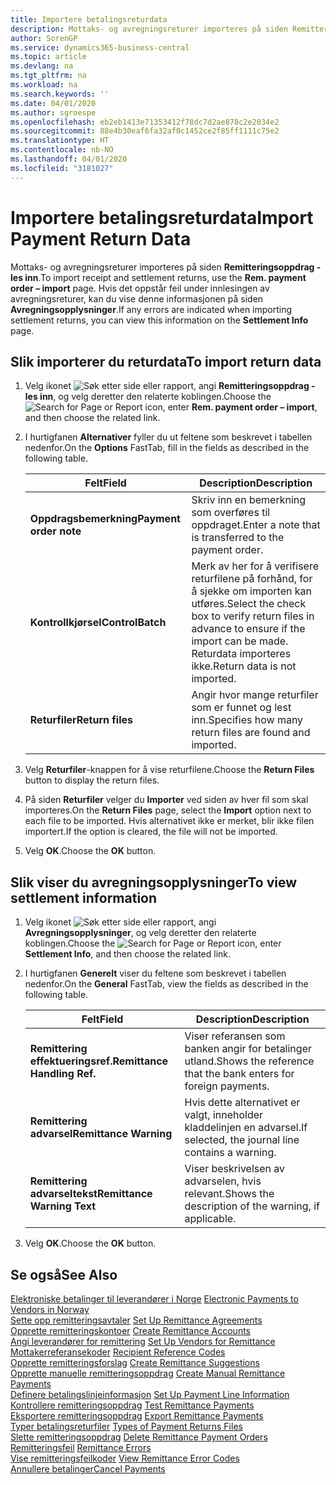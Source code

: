 ```yaml
---
title: Importere betalingsreturdata
description: Mottaks- og avregningsreturer importeres på siden Remitteringsoppdrag - les inn.
author: SorenGP
ms.service: dynamics365-business-central
ms.topic: article
ms.devlang: na
ms.tgt_pltfrm: na
ms.workload: na
ms.search.keywords: ''
ms.date: 04/01/2020
ms.author: sgroespe
ms.openlocfilehash: eb2eb1413e71353412f78dc7d2ae878c2e2034e2
ms.sourcegitcommit: 88e4b30eaf6fa32af0c1452ce2f85ff1111c75e2
ms.translationtype: HT
ms.contentlocale: nb-NO
ms.lasthandoff: 04/01/2020
ms.locfileid: "3181027"
---
```

# <a name="import-payment-return-data"></a><span data-ttu-id="14623-103">Importere betalingsreturdata</span><span class="sxs-lookup"><span data-stu-id="14623-103">Import Payment Return Data</span></span>
<span data-ttu-id="14623-104">Mottaks- og avregningsreturer importeres på siden **Remitteringsoppdrag - les inn**.</span><span class="sxs-lookup"><span data-stu-id="14623-104">To import receipt and settlement returns, use the **Rem. payment order – import** page.</span></span> <span data-ttu-id="14623-105">Hvis det oppstår feil under innlesingen av avregningsreturer, kan du vise denne informasjonen på siden **Avregningsopplysninger**.</span><span class="sxs-lookup"><span data-stu-id="14623-105">If any errors are indicated when importing settlement returns, you can view this information on the **Settlement Info** page.</span></span>  

## <a name="to-import-return-data"></a><span data-ttu-id="14623-106">Slik importerer du returdata</span><span class="sxs-lookup"><span data-stu-id="14623-106">To import return data</span></span>  

1.  <span data-ttu-id="14623-107">Velg ikonet ![Søk etter side eller rapport](../../media/ui-search/search_small.png "Ikonet Søk etter side eller rapport"), angi **Remitteringsoppdrag - les inn**, og velg deretter den relaterte koblingen.</span><span class="sxs-lookup"><span data-stu-id="14623-107">Choose the ![Search for Page or Report](../../media/ui-search/search_small.png "Search for Page or Report icon") icon, enter **Rem. payment order – import**, and then choose the related link.</span></span>  
2.  <span data-ttu-id="14623-108">I hurtigfanen **Alternativer** fyller du ut feltene som beskrevet i tabellen nedenfor.</span><span class="sxs-lookup"><span data-stu-id="14623-108">On the **Options** FastTab, fill in the fields as described in the following table.</span></span>  

    |<span data-ttu-id="14623-109">Felt</span><span class="sxs-lookup"><span data-stu-id="14623-109">Field</span></span>|<span data-ttu-id="14623-110">Description</span><span class="sxs-lookup"><span data-stu-id="14623-110">Description</span></span>|  
    |---------------------------------|---------------------------------------|  
    |<span data-ttu-id="14623-111">**Oppdragsbemerkning**</span><span class="sxs-lookup"><span data-stu-id="14623-111">**Payment order note**</span></span>|<span data-ttu-id="14623-112">Skriv inn en bemerkning som overføres til oppdraget.</span><span class="sxs-lookup"><span data-stu-id="14623-112">Enter a note that is transferred to the payment order.</span></span>|  
    |<span data-ttu-id="14623-113">**Kontrollkjørsel**</span><span class="sxs-lookup"><span data-stu-id="14623-113">**ControlBatch**</span></span>|<span data-ttu-id="14623-114">Merk av her for å verifisere returfilene på forhånd, for å sjekke om importen kan utføres.</span><span class="sxs-lookup"><span data-stu-id="14623-114">Select the check box to verify return files in advance to ensure if the import can be made.</span></span> <span data-ttu-id="14623-115">Returdata importeres ikke.</span><span class="sxs-lookup"><span data-stu-id="14623-115">Return data is not imported.</span></span>|  
    |<span data-ttu-id="14623-116">**Returfiler**</span><span class="sxs-lookup"><span data-stu-id="14623-116">**Return files**</span></span>|<span data-ttu-id="14623-117">Angir hvor mange returfiler som er funnet og lest inn.</span><span class="sxs-lookup"><span data-stu-id="14623-117">Specifies how many return files are found and imported.</span></span>|  

3.  <span data-ttu-id="14623-118">Velg **Returfiler**-knappen for å vise returfilene.</span><span class="sxs-lookup"><span data-stu-id="14623-118">Choose the **Return Files** button to display the return files.</span></span>  
4.  <span data-ttu-id="14623-119">På siden **Returfiler** velger du **Importer** ved siden av hver fil som skal importeres.</span><span class="sxs-lookup"><span data-stu-id="14623-119">On the **Return Files** page, select the **Import** option next to each file to be imported.</span></span> <span data-ttu-id="14623-120">Hvis alternativet ikke er merket, blir ikke filen importert.</span><span class="sxs-lookup"><span data-stu-id="14623-120">If the option is cleared, the file will not be imported.</span></span>  
5.  <span data-ttu-id="14623-121">Velg **OK**.</span><span class="sxs-lookup"><span data-stu-id="14623-121">Choose the **OK** button.</span></span>  

## <a name="to-view-settlement-information"></a><span data-ttu-id="14623-122">Slik viser du avregningsopplysninger</span><span class="sxs-lookup"><span data-stu-id="14623-122">To view settlement information</span></span>  

1.  <span data-ttu-id="14623-123">Velg ikonet ![Søk etter side eller rapport](../../media/ui-search/search_small.png "Ikonet Søk etter side eller rapport"), angi **Avregningsopplysninger**, og velg deretter den relaterte koblingen.</span><span class="sxs-lookup"><span data-stu-id="14623-123">Choose the ![Search for Page or Report](../../media/ui-search/search_small.png "Search for Page or Report icon") icon, enter **Settlement Info**, and then choose the related link.</span></span>  
2.  <span data-ttu-id="14623-124">I hurtigfanen **Generelt** viser du feltene som beskrevet i tabellen nedenfor.</span><span class="sxs-lookup"><span data-stu-id="14623-124">On the **General** FastTab, view the fields as described in the following table.</span></span>  

    |<span data-ttu-id="14623-125">Felt</span><span class="sxs-lookup"><span data-stu-id="14623-125">Field</span></span>|<span data-ttu-id="14623-126">Description</span><span class="sxs-lookup"><span data-stu-id="14623-126">Description</span></span>|  
    |---------------------------------|---------------------------------------|  
    |<span data-ttu-id="14623-127">**Remittering effektueringsref.**</span><span class="sxs-lookup"><span data-stu-id="14623-127">**Remittance Handling Ref.**</span></span>|<span data-ttu-id="14623-128">Viser referansen som banken angir for betalinger utland.</span><span class="sxs-lookup"><span data-stu-id="14623-128">Shows the reference that the bank enters for foreign payments.</span></span>|  
    |<span data-ttu-id="14623-129">**Remittering advarsel**</span><span class="sxs-lookup"><span data-stu-id="14623-129">**Remittance Warning**</span></span>|<span data-ttu-id="14623-130">Hvis dette alternativet er valgt, inneholder kladdelinjen en advarsel.</span><span class="sxs-lookup"><span data-stu-id="14623-130">If selected, the journal line contains a warning.</span></span>|  
    |<span data-ttu-id="14623-131">**Remittering advarseltekst**</span><span class="sxs-lookup"><span data-stu-id="14623-131">**Remittance Warning Text**</span></span>|<span data-ttu-id="14623-132">Viser beskrivelsen av advarselen, hvis relevant.</span><span class="sxs-lookup"><span data-stu-id="14623-132">Shows the description of the warning, if applicable.</span></span>|  

3.  <span data-ttu-id="14623-133">Velg **OK**.</span><span class="sxs-lookup"><span data-stu-id="14623-133">Choose the **OK** button.</span></span>  

## <a name="see-also"></a><span data-ttu-id="14623-134">Se også</span><span class="sxs-lookup"><span data-stu-id="14623-134">See Also</span></span>  
 <span data-ttu-id="14623-135">[Elektroniske betalinger til leverandører i Norge](electronic-payments-to-vendors-in-norway.md) </span><span class="sxs-lookup"><span data-stu-id="14623-135">[Electronic Payments to Vendors in Norway](electronic-payments-to-vendors-in-norway.md) </span></span>  
 <span data-ttu-id="14623-136">[Sette opp remitteringsavtaler](how-to-set-up-remittance-agreements.md) </span><span class="sxs-lookup"><span data-stu-id="14623-136">[Set Up Remittance Agreements](how-to-set-up-remittance-agreements.md) </span></span>  
 <span data-ttu-id="14623-137">[Opprette remitteringskontoer](how-to-create-remittance-accounts.md) </span><span class="sxs-lookup"><span data-stu-id="14623-137">[Create Remittance Accounts](how-to-create-remittance-accounts.md) </span></span>  
 <span data-ttu-id="14623-138">[Angi leverandører for remittering](how-to-set-up-vendors-for-remittance.md) </span><span class="sxs-lookup"><span data-stu-id="14623-138">[Set Up Vendors for Remittance](how-to-set-up-vendors-for-remittance.md) </span></span>  
 <span data-ttu-id="14623-139">[Mottakerreferansekoder](recipient-reference-codes.md) </span><span class="sxs-lookup"><span data-stu-id="14623-139">[Recipient Reference Codes](recipient-reference-codes.md) </span></span>  
 <span data-ttu-id="14623-140">[Opprette remitteringsforslag](how-to-create-remittance-suggestions.md) </span><span class="sxs-lookup"><span data-stu-id="14623-140">[Create Remittance Suggestions](how-to-create-remittance-suggestions.md) </span></span>  
 <span data-ttu-id="14623-141">[Opprette manuelle remitteringsoppdrag](how-to-create-manual-remittance-payments.md) </span><span class="sxs-lookup"><span data-stu-id="14623-141">[Create Manual Remittance Payments](how-to-create-manual-remittance-payments.md) </span></span>  
 <span data-ttu-id="14623-142">[Definere betalingslinjeinformasjon](how-to-set-up-payment-line-information.md) </span><span class="sxs-lookup"><span data-stu-id="14623-142">[Set Up Payment Line Information](how-to-set-up-payment-line-information.md) </span></span>  
 <span data-ttu-id="14623-143">[Kontrollere remitteringsoppdrag](how-to-test-remittance-payments.md) </span><span class="sxs-lookup"><span data-stu-id="14623-143">[Test Remittance Payments](how-to-test-remittance-payments.md) </span></span>  
 <span data-ttu-id="14623-144">[Eksportere remitteringsoppdrag](how-to-export-remittance-payments.md) </span><span class="sxs-lookup"><span data-stu-id="14623-144">[Export Remittance Payments](how-to-export-remittance-payments.md) </span></span>  
 <span data-ttu-id="14623-145">[Typer betalingsreturfiler](types-of-payment-returns-files.md) </span><span class="sxs-lookup"><span data-stu-id="14623-145">[Types of Payment Returns Files](types-of-payment-returns-files.md) </span></span>  
 <span data-ttu-id="14623-146">[Slette remitteringsoppdrag](how-to-delete-remittance-payment-orders.md) </span><span class="sxs-lookup"><span data-stu-id="14623-146">[Delete Remittance Payment Orders](how-to-delete-remittance-payment-orders.md) </span></span>  
 <span data-ttu-id="14623-147">[Remitteringsfeil](remittance-errors.md) </span><span class="sxs-lookup"><span data-stu-id="14623-147">[Remittance Errors](remittance-errors.md) </span></span>  
 <span data-ttu-id="14623-148">[Vise remitteringsfeilkoder](how-to-view-remittance-error-codes.md) </span><span class="sxs-lookup"><span data-stu-id="14623-148">[View Remittance Error Codes](how-to-view-remittance-error-codes.md) </span></span>  
 [<span data-ttu-id="14623-149">Annullere betalinger</span><span class="sxs-lookup"><span data-stu-id="14623-149">Cancel Payments</span></span>](how-to-cancel-payments.md)
